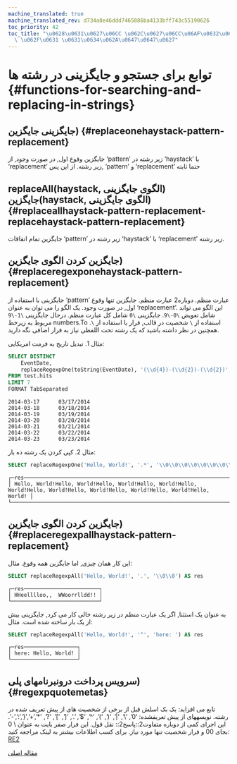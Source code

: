```yaml
---
machine_translated: true
machine_translated_rev: d734a8e46ddd7465886ba4133bff743c55190626
toc_priority: 42
toc_title: "\u0628\u0631\u0627\u06CC \u062C\u0627\u06CC\u06AF\u0632\u06CC\u0646\u06CC\
  \ \u062F\u0631 \u0631\u0634\u062A\u0647\u0647\u0627"
---
```


# توابع برای جستجو و جایگزینی در رشته ها {#functions-for-searching-and-replacing-in-strings}

## جایگزینی جایگزین) {#replaceonehaystack-pattern-replacement}

جایگزین وقوع اول, در صورت وجود, از ‘pattern’ زیر رشته در ‘haystack’ با ‘replacement’ زیر رشته.
از این پس, ‘pattern’ و ‘replacement’ حتما ثابته

## replaceAll(haystack, الگوی جایگزینی) جایگزین(haystack, الگوی جایگزینی) {#replaceallhaystack-pattern-replacement-replacehaystack-pattern-replacement}

جایگزین تمام اتفاقات ‘pattern’ زیر رشته در ‘haystack’ با ‘replacement’ زیر رشته.

## جایگزین کردن الگوی جایگزین) {#replaceregexponehaystack-pattern-replacement}

جایگزینی با استفاده از ‘pattern’ عبارت منظم. دوباره2 عبارت منظم.
جایگزین تنها وقوع اول, در صورت وجود.
یک الگو را می توان به عنوان ‘replacement’. این الگو می تواند شامل تعویض `\0-\9`.
جایگزینی `\0` شامل کل عبارت منظم. درحال جایگزینی `\1-\9` مربوط به زیرخط numbers.To استفاده از `\` شخصیت در قالب, فرار با استفاده از `\`.
همچنین در نظر داشته باشید که یک رشته تحت اللفظی نیاز به فرار اضافی نگه دارید.

مثال 1. تبدیل تاریخ به فرمت امریکایی:

``` sql
SELECT DISTINCT
    EventDate,
    replaceRegexpOne(toString(EventDate), '(\\d{4})-(\\d{2})-(\\d{2})', '\\2/\\3/\\1') AS res
FROM test.hits
LIMIT 7
FORMAT TabSeparated
```

``` text
2014-03-17      03/17/2014
2014-03-18      03/18/2014
2014-03-19      03/19/2014
2014-03-20      03/20/2014
2014-03-21      03/21/2014
2014-03-22      03/22/2014
2014-03-23      03/23/2014
```

مثال 2. کپی کردن یک رشته ده بار:

``` sql
SELECT replaceRegexpOne('Hello, World!', '.*', '\\0\\0\\0\\0\\0\\0\\0\\0\\0\\0') AS res
```

``` text
┌─res────────────────────────────────────────────────────────────────────────────────────────────────────────────────────────────────┐
│ Hello, World!Hello, World!Hello, World!Hello, World!Hello, World!Hello, World!Hello, World!Hello, World!Hello, World!Hello, World! │
└────────────────────────────────────────────────────────────────────────────────────────────────────────────────────────────────────┘
```

## جایگزین کردن الگوی جایگزین) {#replaceregexpallhaystack-pattern-replacement}

این کار همان چیزی, اما جایگزین همه وقوع. مثال:

``` sql
SELECT replaceRegexpAll('Hello, World!', '.', '\\0\\0') AS res
```

``` text
┌─res────────────────────────┐
│ HHeelllloo,,  WWoorrlldd!! │
└────────────────────────────┘
```

به عنوان یک استثنا, اگر یک عبارت منظم در زیر رشته خالی کار می کرد, جایگزینی بیش از یک بار ساخته شده است.
مثال:

``` sql
SELECT replaceRegexpAll('Hello, World!', '^', 'here: ') AS res
```

``` text
┌─res─────────────────┐
│ here: Hello, World! │
└─────────────────────┘
```

## سرویس پرداخت درونبرنامهای پلی) {#regexpquotemetas}

تابع می افزاید: یک بک اسلش قبل از برخی از شخصیت های از پیش تعریف شده در رشته.
نویسههای از پیش تعریفشده: ‘0’, ‘\\’, ‘\|’, ‘(’, ‘)’, ‘^’, ‘$’, ‘.’, ‘\[’, '\]', ‘?’, '\*‘,’+‘,’{‘,’:‘,’-'.
این اجرای کمی از دوباره متفاوت2::پاسخ2:: نقل قول. این فرار صفر بایت به عنوان \\ 0 بجای 00 و فرار شخصیت تنها مورد نیاز.
برای کسب اطلاعات بیشتر به لینک مراجعه کنید: [RE2](https://github.com/google/re2/blob/master/re2/re2.cc#L473)

[مقاله اصلی](https://clickhouse.tech/docs/en/query_language/functions/string_replace_functions/) <!--hide-->
